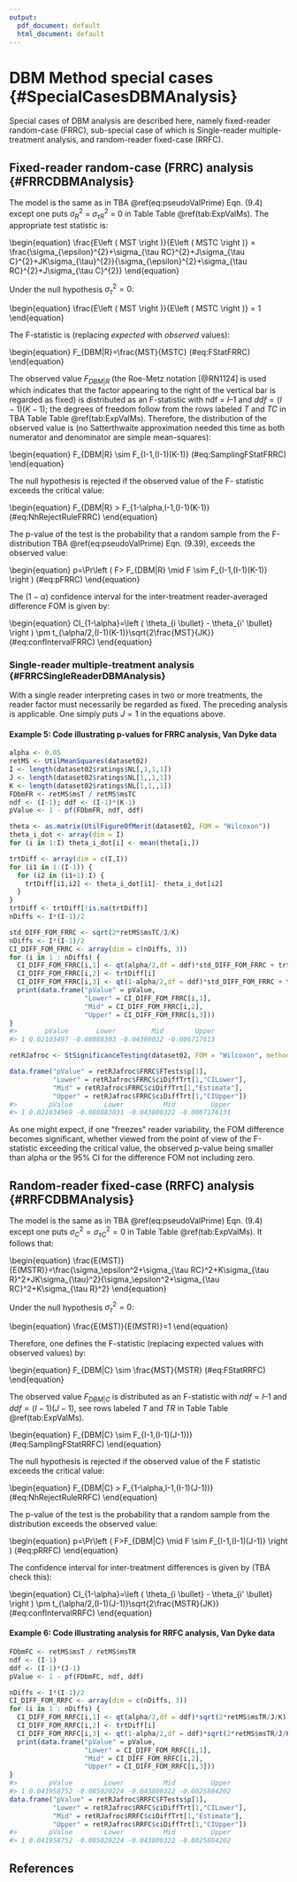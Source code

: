 ```yaml
---
output:
  pdf_document: default
  html_document: default
---
```


# DBM Method special cases {#SpecialCasesDBMAnalysis}
Special cases of DBM analysis are described here, namely fixed-reader random-case (FRRC), sub-special case of which is Single-reader multiple-treatment analysis, and random-reader fixed-case (RRFC). 



## Fixed-reader random-case (FRRC) analysis {#FRRCDBMAnalysis}
The model is the same as in TBA \@ref(eq:pseudoValPrime) Eqn. (9.4) except one puts $\sigma_{R}^{2}$ = $\sigma_{\tau R}^{2}$ = 0 in Table Table \@ref(tab:ExpValMs). The appropriate test statistic is: 

\begin{equation}
\frac{E\left ( MST \right )}{E\left ( MSTC \right )} = \frac{\sigma_{\epsilon}^{2}+\sigma_{\tau RC}^{2}+J\sigma_{\tau C}^{2}+JK\sigma_{\tau}^{2}}{\sigma_{\epsilon}^{2}+\sigma_{\tau RC}^{2}+J\sigma_{\tau C}^{2}}
\end{equation}

Under the null hypothesis $\sigma_{\tau}^{2} = 0$:

\begin{equation}
\frac{E\left ( MST \right )}{E\left ( MSTC \right )} = 1
\end{equation}

The F-statistic is (replacing *expected* with *observed* values):

\begin{equation}
F_{DBM|R}=\frac{MST}{MSTC}
(\#eq:FStatFRRC)
\end{equation}

The observed value $F_{DBM|R}$ (the Roe-Metz notation [@RN1124] is used which indicates that the factor appearing to the right of the vertical bar is regarded as fixed) is distributed as an F-statistic with $\text{ndf}$ = $I – 1$ and $ddf = (I-1)(K-1)$; the degrees of freedom follow from the rows labeled $T$ and $TC$ in TBA Table Table \@ref(tab:ExpValMs). Therefore, the distribution of the observed value is (no Satterthwaite approximation needed this time as both numerator and denominator are simple mean-squares):

\begin{equation}
F_{DBM|R} \sim F_{I-1,(I-1)(K-1)}
(\#eq:SamplingFStatFRRC)
\end{equation}

The null hypothesis is rejected if the observed value of the F- statistic exceeds the critical value:

\begin{equation}
F_{DBM|R} > F_{1-\alpha,I-1,(I-1)(K-1)}
(\#eq:NhRejectRuleFRRC)
\end{equation}

The p-value of the test is the probability that a random sample from the F-distribution TBA \@ref(eq:pseudoValPrime) Eqn. (9.39), exceeds the observed value:

\begin{equation}
p=\Pr\left ( F> F_{DBM|R} \mid F \sim F_{I-1,(I-1)(K-1)} \right )
(\#eq:pFRRC)
\end{equation}

The $(1-\alpha)$  confidence interval for the inter-treatment reader-averaged difference FOM is given by:

\begin{equation}
CI_{1-\alpha}=\left ( \theta_{i \bullet} - \theta_{i' \bullet} \right ) \pm t_{\alpha/2,(I-1)(K-1)}\sqrt{2\frac{MST}{JK}}
(\#eq:confIntervalFRRC)
\end{equation}

### Single-reader multiple-treatment analysis {#FRRCSingleReaderDBMAnalysis}
With a single reader interpreting cases in two or more treatments, the reader factor must necessarily be regarded as fixed. The preceding analysis is applicable. One simply puts $J = 1$ in the equations above. 

#### Example 5: Code illustrating p-values for FRRC analysis, Van Dyke data

```r
alpha <- 0.05
retMS <- UtilMeanSquares(dataset02)
I <- length(dataset02$ratings$NL[,1,1,1])
J <- length(dataset02$ratings$NL[1,,1,1])
K <- length(dataset02$ratings$NL[1,1,,1])
FDbmFR <- retMS$msT / retMS$msTC
ndf <- (I-1); ddf <- (I-1)*(K-1)
pValue <- 1 - pf(FDbmFR, ndf, ddf)

theta <- as.matrix(UtilFigureOfMerit(dataset02, FOM = "Wilcoxon"))
theta_i_dot <- array(dim = I)
for (i in 1:I) theta_i_dot[i] <- mean(theta[i,])

trtDiff <- array(dim = c(I,I))
for (i1 in 1:(I-1)) {    
  for (i2 in (i1+1):I) {
    trtDiff[i1,i2] <- theta_i_dot[i1]- theta_i_dot[i2]    
  }
}
trtDiff <- trtDiff[!is.na(trtDiff)]
nDiffs <- I*(I-1)/2

std_DIFF_FOM_FRRC <- sqrt(2*retMS$msTC/J/K)
nDiffs <- I*(I-1)/2
CI_DIFF_FOM_FRRC <- array(dim = c(nDiffs, 3))
for (i in 1 : nDiffs) {
  CI_DIFF_FOM_FRRC[i,1] <- qt(alpha/2,df = ddf)*std_DIFF_FOM_FRRC + trtDiff[i]
  CI_DIFF_FOM_FRRC[i,2] <- trtDiff[i]
  CI_DIFF_FOM_FRRC[i,3] <- qt(1-alpha/2,df = ddf)*std_DIFF_FOM_FRRC + trtDiff[i]
  print(data.frame("pValue" = pValue, 
                   "Lower" = CI_DIFF_FOM_FRRC[i,1], 
                   "Mid" = CI_DIFF_FOM_FRRC[i,2], 
                   "Upper" = CI_DIFF_FOM_FRRC[i,3]))
}
#>       pValue       Lower         Mid        Upper
#> 1 0.02103497 -0.08088303 -0.04380032 -0.006717613

retRJafroc <- StSignificanceTesting(dataset02, FOM = "Wilcoxon", method = "DBM")

data.frame("pValue" = retRJafroc$FRRC$FTests$p[1],
           "Lower" = retRJafroc$FRRC$ciDiffTrt[1,"CILower"], 
           "Mid" = retRJafroc$FRRC$ciDiffTrt[1,"Estimate"], 
           "Upper" = retRJafroc$FRRC$ciDiffTrt[1,"CIUpper"])
#>        pValue        Lower          Mid         Upper
#> 1 0.021034969 -0.080883031 -0.043800322 -0.0067176131
```

As one might expect, if one "freezes" reader variability, the FOM difference becomes significant, whether viewed from the point of view of the F-statistic exceeding the critical value, the observed p-value being smaller than alpha or the 95% CI for the difference FOM not including zero. 

## Random-reader fixed-case (RRFC) analysis {#RRFCDBMAnalysis}
The model is the same as in TBA \@ref(eq:pseudoValPrime) Eqn. (9.4) except one puts $\sigma_C^2 = \sigma_{\tau C}^2 =0$ in Table Table \@ref(tab:ExpValMs). It follows that: 

\begin{equation}
\frac{E(MST)}{E(MSTR)}=\frac{\sigma_\epsilon^2+\sigma_{\tau RC}^2+K\sigma_{\tau R}^2+JK\sigma_{\tau}^2}{\sigma_\epsilon^2+\sigma_{\tau RC}^2+K\sigma_{\tau R}^2}
\end{equation}

Under the null hypothesis $\sigma_\tau^2 = 0$:

\begin{equation}
\frac{E(MST)}{E(MSTR)}=1
\end{equation}

Therefore, one defines the F-statistic (replacing expected values with observed values) by:

\begin{equation}
F_{DBM|C} \sim \frac{MST}{MSTR}
(\#eq:FStatRRFC)
\end{equation}

The observed value $F_{DBM|C}$ is distributed as an F-statistic with $ndf = I – 1$ and $ddf = (I-1)(J-1)$, see rows labeled $T$ and $TR$ in Table Table \@ref(tab:ExpValMs).

\begin{equation}
F_{DBM|C} \sim F_{I-1,(I-1)(J-1))}
(\#eq:SamplingFStatRRFC)
\end{equation}

The null hypothesis is rejected if the observed value of the F statistic exceeds the critical value:

\begin{equation}
F_{DBM|C} > F_{1-\alpha,I-1,(I-1)(J-1))}
(\#eq:NhRejectRuleRRFC)
\end{equation}

The p-value of the test is the probability that a random sample from the distribution exceeds the observed value:

\begin{equation}
p=\Pr\left ( F>F_{DBM|C} \mid F \sim F_{I-1,(I-1)(J-1)} \right )
(\#eq:pRRFC)
\end{equation}

The confidence interval for inter-treatment differences is given by (TBA check this):

\begin{equation}
CI_{1-\alpha}=\left ( \theta_{i \bullet} - \theta_{i' \bullet} \right ) \pm t_{\alpha/2,(I-1)(J-1)}\sqrt{2\frac{MSTR}{JK}}
(\#eq:confIntervalRRFC)
\end{equation}

#### Example 6: Code illustrating analysis for RRFC analysis, Van Dyke data


```r
FDbmFC <- retMS$msT / retMS$msTR
ndf <- (I-1)
ddf <- (I-1)*(J-1)
pValue <- 1 - pf(FDbmFC, ndf, ddf)

nDiffs <- I*(I-1)/2
CI_DIFF_FOM_RRFC <- array(dim = c(nDiffs, 3))
for (i in 1 : nDiffs) {
  CI_DIFF_FOM_RRFC[i,1] <- qt(alpha/2,df = ddf)*sqrt(2*retMS$msTR/J/K) + trtDiff[i]
  CI_DIFF_FOM_RRFC[i,2] <- trtDiff[i]
  CI_DIFF_FOM_RRFC[i,3] <- qt(1-alpha/2,df = ddf)*sqrt(2*retMS$msTR/J/K) + trtDiff[i]
  print(data.frame("pValue" = pValue, 
                   "Lower" = CI_DIFF_FOM_RRFC[i,1], 
                   "Mid" = CI_DIFF_FOM_RRFC[i,2], 
                   "Upper" = CI_DIFF_FOM_RRFC[i,3]))
}
#>        pValue        Lower          Mid         Upper
#> 1 0.041958752 -0.085020224 -0.043800322 -0.0025804202
data.frame("pValue" = retRJafroc$RRFC$FTests$p[1],
           "Lower" = retRJafroc$RRFC$ciDiffTrt[1,"CILower"], 
           "Mid" = retRJafroc$RRFC$ciDiffTrt[1,"Estimate"], 
           "Upper" = retRJafroc$RRFC$ciDiffTrt[1,"CIUpper"])
#>        pValue        Lower          Mid         Upper
#> 1 0.041958752 -0.085020224 -0.043800322 -0.0025804202
```


## References  

